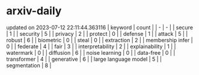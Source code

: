 # arxiv-daily
updated on 2023-07-12 22:11:44.363116
| keyword | count |
| - | - |
| secure | 1 |
| security | 5 |
| privacy | 2 |
| protect | 0 |
| defense | 1 |
| attack | 5 |
| robust | 6 |
| biometric | 0 |
| steal | 0 |
| extraction | 2 |
| membership infer | 0 |
| federate | 4 |
| fair | 3 |
| interpretability | 2 |
| explainability | 1 |
| watermark | 0 |
| diffusion | 6 |
| noise learning | 0 |
| data-free | 0 |
| transformer | 4 |
| generative | 6 |
| large language model | 5 |
| segmentation | 8 |
